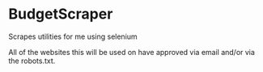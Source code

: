 # BudgetScraper
Scrapes utilities for me using selenium

All of the websites this will be used on have approved via email and/or via the robots.txt.
